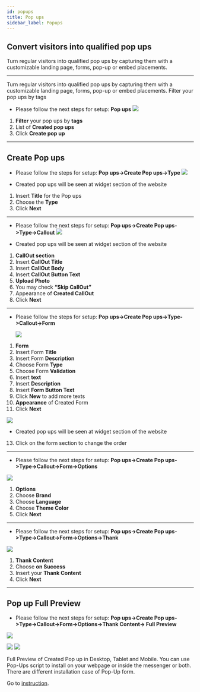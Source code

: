 ```yaml
---
id: popups
title: Pop ups
sidebar_label: Popups
---
```


## Convert visitors into qualified pop ups

Turn regular visitors into qualified pop ups by capturing them with a customizable landing page, forms, pop-up or embed placements.

---

Turn regular visitors into qualified pop ups by capturing them with a customizable landing page, forms, pop-up or embed placements. Filter your pop ups by tags

- Please follow the next steps for setup: **Pop ups**
  ![](https://s3-us-west-2.amazonaws.com/erxes-docs/leads/leads-1.png)

1. **Filter** your pop ups by **tags**
2. List of **Created pop ups**
3. Click **Create pop up**

---

## Create Pop ups

- Please follow the steps for setup: **Pop ups->Create Pop ups->Type**
  ![](https://s3-us-west-2.amazonaws.com/erxes-docs/leads/leads-3.png)

* Created pop ups will be seen at widget section of the website

1. Insert **Title** for the Pop ups
2. Choose the **Type**
3. Click **Next**

---

- Please follow the next steps for setup: **Pop ups->Create Pop ups->Type->Callout**
  ![](https://s3-us-west-2.amazonaws.com/erxes-docs/leads/leads-4.png)

* Created pop ups will be seen at widget section of the website

1. **CallOut section**
2. Insert **CallOut Title**
3. Insert **CallOut Body**
4. Insert **CallOut Button Text**
5. **Upload Photo**
6. You may check **“Skip CallOut”**
7. Appearance of **Created CallOut**
8. Click **Next**

---

- Please follow the steps for setup: **Pop ups->Create Pop ups->Type->Callout->Form**

  ![](https://s3-us-west-2.amazonaws.com/erxes-docs/leads/leads-5.png)

1. **Form**
2. Insert Form **Title**
3. Insert Form **Description**
4. Choose Form **Type**
5. Choose Form **Validation**
6. Insert **text**
7. Insert **Description**
8. Insert **Form Button Text**
9. Click **New** to add more texts
10. **Appearance** of Created Form
11. Click **Next**

![](https://s3-us-west-2.amazonaws.com/erxes-docs/leads/leads-6.png)

- Created pop ups will be seen at widget section of the website

13. Click on the form section to change the order

---

- Please follow the next steps for setup: **Pop ups->Create Pop ups->Type->Callout->Form->Options**

![](https://s3-us-west-2.amazonaws.com/erxes-docs/leads/leads-7.png)

1. **Options**
2. Choose **Brand**
3. Choose **Language**
4. Choose **Theme Color**
5. Click **Next**

---

- Please follow the next steps for setup: **Pop ups->Create Pop ups->Type->Callout->Form->Options->Thank**

![](https://s3-us-west-2.amazonaws.com/erxes-docs/leads/leads-8.png)

1. **Thank Content**
2. Choose **on Success**
3. Insert your **Thank Content**
4. Click **Next**

---

## Pop up Full Preview

- Please follow the next steps for setup: **Pop ups->Create Pop ups->Type->Callout->Form->Options->Thank Content-> Full Preview**

![](https://s3-us-west-2.amazonaws.com/erxes-docs/leads/leads-9.png)

![](https://s3-us-west-2.amazonaws.com/erxes-docs/leads/leads-10.png)
![](https://s3-us-west-2.amazonaws.com/erxes-docs/leads/leads-11.png)

Full Preview of Created Pop up in Desktop, Tablet and Mobile.
You can use Pop-Ups script to install on your webpage or inside the messenger or both. There are different installation case of Pop-Up form.

Go to [instruction](https://docs.erxes.io/user/script-install).
